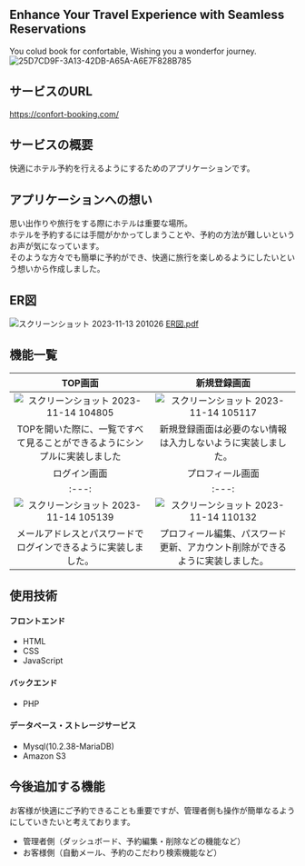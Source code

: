## Enhance Your Travel Experience with Seamless Reservations
You colud book for confortable, Wishing you a wonderfor journey.
![25D7CD9F-3A13-42DB-A65A-A6E7F828B785](https://github.com/shobidayo/new_repository/assets/142150831/624a1278-979e-4cd1-b73e-ca76085cfb16)


## サービスのURL
https://confort-booking.com/

## サービスの概要
快適にホテル予約を行えるようにするためのアプリケーションです。

## アプリケーションへの想い
思い出作りや旅行をする際にホテルは重要な場所。  
ホテルを予約するには手間がかかってしまうことや、予約の方法が難しいというお声が気になっています。  
そのような方々でも簡単に予約ができ、快適に旅行を楽しめるようにしたいという想いから作成しました。


## ER図
![スクリーンショット 2023-11-13 201026](https://github.com/shobidayo/new_repository/assets/142150831/8d27762a-e8a1-432e-95e0-02ab50db7696)
[ER図.pdf](https://github.com/shobidayo/new_repository/files/13334140/ER.pdf)

## 機能一覧
| TOP画面  | 新規登録画面 |
| :---: | :---: | 
| ![スクリーンショット 2023-11-14 104805](https://github.com/shobidayo/new_repository/assets/142150831/e8e58352-ef36-433c-96cd-25d21bd8111a) | ![スクリーンショット 2023-11-14 105117](https://github.com/shobidayo/new_repository/assets/142150831/55ae4a66-4752-4203-817e-251bb23b4bdf)
| TOPを開いた際に、一覧ですべて見ることができるようにシンプルに実装しました |新規登録画面は必要のない情報は入力しないように実装しました。|
| ログイン画面  | プロフィール画面 |
| :---: | :---: |
|![スクリーンショット 2023-11-14 105139](https://github.com/shobidayo/new_repository/assets/142150831/0c8336c5-0caf-4469-a887-668de8cd8508)|![スクリーンショット 2023-11-14 110132](https://github.com/shobidayo/new_repository/assets/142150831/94045d40-8dea-49a2-ae80-7a474558866d)|
| メールアドレスとパスワードでログインできるように実装しました。 |プロフィール編集、パスワード更新、アカウント削除ができるように実装しました。|


## 使用技術
#### フロントエンド
- HTML
- CSS
- JavaScript
#### バックエンド
- PHP 
#### データベース・ストレージサービス
- Mysql(10.2.38-MariaDB)
- Amazon S3

## 今後追加する機能
お客様が快適にご予約できることも重要ですが、管理者側も操作が簡単なるようにしていきたいと考えております。

- 管理者側（ダッシュボード、予約編集・削除などの機能など）
- お客様側（自動メール、予約のこだわり検索機能など）